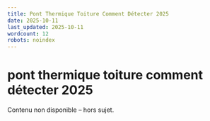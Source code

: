```yaml
---
title: Pont Thermique Toiture Comment Détecter 2025
date: 2025-10-11
last_updated: 2025-10-11
wordcount: 12
robots: noindex
---
```


# pont thermique toiture comment détecter 2025

Contenu non disponible – hors sujet.